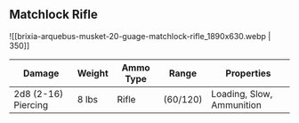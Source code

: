 
## Matchlock Rifle
![[brixia-arquebus-musket-20-guage-matchlock-rifle_1890x630.webp | 350]]

| Damage              | Weight | Ammo Type | Range    | Properties                |
| ------------------- | ------ | --------- | -------- | ------------------------- |
| 2d8 (2-16) Piercing | 8 lbs  | Rifle     | (60/120) | Loading, Slow, Ammunition |
